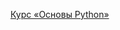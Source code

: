 <a href="[https://www.example.com](https://karpov.courses/pythonzero?_gl=1*1wbptwf*_ga*MzY3MzU4ODAxLjE3MzMxNjQxNzU.*_ga_DZP7KEXCQQ*MTc0MjEyOTI1OC4xNjYuMS4xNzQyMTMyMjE4LjMyLjAuMA..)">Курс «Основы Python»</a>
